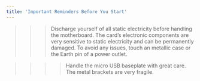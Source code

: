 ```yaml
---
title: 'Important Reminders Before You Start'
---
```


>>> Discharge yourself of all static electricity before handling the motherboard. The card’s electronic components are very sensitive to static electricity and can be permanently damaged. To avoid any issues, touch an metallic case or the Earth pin of a power outlet.

>>>> Handle the micro USB baseplate with great care. The metal brackets are very fragile.



